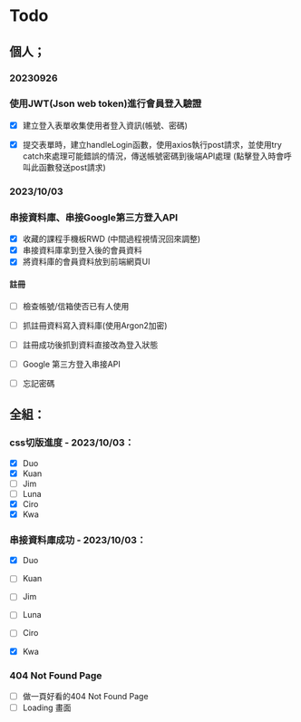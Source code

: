 # Todo
## 個人；
### 20230926
### 使用JWT(Json web token)進行會員登入驗證

 - [x] 建立登入表單收集使用者登入資訊(帳號、密碼)
 - [x] 提交表單時，建立handleLogin函數，使用axios執行post請求，並使用try catch來處理可能錯誤的情況，傳送帳號密碼到後端API處理 (點擊登入時會呼叫此函數發送post請求)
  

### 2023/10/03
### 串接資料庫、串接Google第三方登入API
 - [x] 收藏的課程手機板RWD (中間過程視情況回來調整)
 - [x] 串接資料庫拿到登入後的會員資料
 - [x] 將資料庫的會員資料放到前端網頁UI
#### 註冊
 - [ ] 檢查帳號/信箱使否已有人使用
 - [ ] 抓註冊資料寫入資料庫(使用Argon2加密)
 - [ ] 註冊成功後抓到資料直接改為登入狀態
 - [ ] Google 第三方登入串接API
 - [ ] 忘記密碼



## 全組：
### css切版進度 - 2023/10/03：
 - [x] Duo
 - [x] Kuan
 - [ ] Jim
 - [ ] Luna
 - [x] Ciro
 - [x] Kwa

### 串接資料庫成功 - 2023/10/03：
 - [x] Duo
 - [ ] Kuan
 - [ ] Jim
 - [ ] Luna
 - [ ] Ciro
 - [x] Kwa


### 404 Not Found Page
 - [ ] 做一頁好看的404 Not Found Page
 - [ ] Loading 畫面